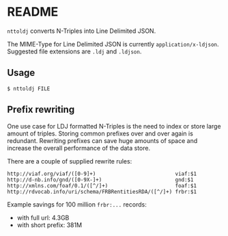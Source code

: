 README
======

`nttoldj` converts N-Triples into Line Delimited JSON.

The MIME-Type for Line Delimited JSON is currently `application/x-ldjson`. Suggested
file extensions are `.ldj` and `.ldjson`.

Usage
-----

    $ nttoldj FILE


Prefix rewriting
----------------

One use case for LDJ formatted N-Triples is the need to index or store
large amount of triples. Storing common prefixes over and over again
is redundant. Rewriting prefixes can save huge amounts of space and increase
the overall performance of the data store.

There are a couple of supplied rewrite rules:

    http://viaf.org/viaf/([0-9]+)                          viaf:$1
    http://d-nb.info/gnd/([0-9X-]+)                        gnd:$1
    http://xmlns.com/foaf/0.1/([^/]+)                      foaf:$1
    http://rdvocab.info/uri/schema/FRBRentitiesRDA/([^/]+) frbr:$1

Example savings for 100 million `frbr:...` records:

* with full url: 4.3GB
* with short prefix: 381M
